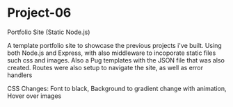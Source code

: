 # Project-06
Portfolio Site (Static Node.js)

A template portfolio site to showcase the previous projects i've built. Using both Node.js and Express, with also middleware to incoporate static files such css and images. Also a Pug templates with the JSON file that was also created. Routes were also setup to navigate the site, as well as error handlers 

CSS Changes: Font to black, Background to gradient change with animation, Hover over images
